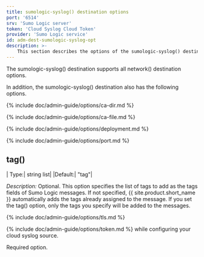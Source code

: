 ```yaml
---
title: sumologic-syslog() destination options
port: '6514'
srv: 'Sumo Logic server'
token: 'Cloud Syslog Cloud Token'
provider: 'Sumo Logic service'
id: adm-dest-sumologic-syslog-opt
description: >-
	This section describes the options of the sumologic-syslog() destination in {{ site.product.short_name }}.
---
```


The sumologic-syslog() destination supports all
network() destination options.

In addition, the sumologic-syslog() destination also has the following
options.

{% include doc/admin-guide/options/ca-dir.md %}

{% include doc/admin-guide/options/ca-file.md %}

{% include doc/admin-guide/options/deployment.md %}

{% include doc/admin-guide/options/port.md %}

## tag()

|  Type:|      string list|
  |Default:|   \"tag\"|

*Description:* Optional. This option specifies the list of tags to add
as the tags fields of Sumo Logic messages. If not specified, {{ site.product.short_name }} automatically adds the tags already assigned to the message. If you
set the tag() option, only the tags you specify will be added to the
messages.

{% include doc/admin-guide/options/tls.md %}

{% include doc/admin-guide/options/token.md %} while
configuring your cloud syslog source.

Required option.
